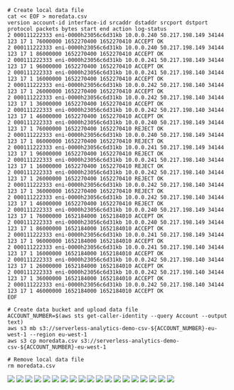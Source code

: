 ```
# Create local data file
cat << EOF > moredata.csv
version account-id interface-id srcaddr dstaddr srcport dstport protocol packets bytes start end action log-status
2 000111222333 eni-0000h23056c6d31kb 10.0.0.240 50.217.198.149 34144 123 17 1 76000000 1652270400 1652270410 ACCEPT OK
2 000111222333 eni-0000h23056c6d31kb 10.0.0.240 50.217.198.149 34144 123 17 1 86000000 1652270400 1652270410 ACCEPT OK
2 000111222333 eni-0000h23056c6d31kb 10.0.0.241 50.217.198.149 34144 123 17 1 96000000 1652270400 1652270410 ACCEPT OK
2 000111222333 eni-0000h23056c6d31kb 10.0.0.241 50.217.198.140 34144 123 17 1 16000000 1652270400 1652270410 ACCEPT OK
2 000111222333 eni-0000h23056c6d31kb 10.0.0.242 50.217.198.140 34144 123 17 1 26000000 1652270400 1652270410 ACCEPT OK
2 000111222333 eni-0000h23056c6d31kb 10.0.0.242 50.217.198.140 34144 123 17 1 36000000 1652270400 1652270410 ACCEPT OK
2 000111222333 eni-0000h23056c6d31kb 10.0.0.242 50.217.198.140 34144 123 17 1 46000000 1652270400 1652270410 ACCEPT OK
2 000111222333 eni-0000h23056c6d31kb 10.0.0.240 50.217.198.149 34144 123 17 1 76000000 1652270400 1652270410 REJECT OK
2 000111222333 eni-0000h23056c6d31kb 10.0.0.240 50.217.198.149 34144 123 17 1 86000000 1652270400 1652270410 REJECT OK
2 000111222333 eni-0000h23056c6d31kb 10.0.0.241 50.217.198.149 34144 123 17 1 96000000 1652270400 1652270410 REJECT OK
2 000111222333 eni-0000h23056c6d31kb 10.0.0.241 50.217.198.140 34144 123 17 1 16000000 1652270400 1652270410 REJECT OK
2 000111222333 eni-0000h23056c6d31kb 10.0.0.242 50.217.198.140 34144 123 17 1 26000000 1652270400 1652270410 REJECT OK
2 000111222333 eni-0000h23056c6d31kb 10.0.0.242 50.217.198.140 34144 123 17 1 36000000 1652270400 1652270410 REJECT OK
2 000111222333 eni-0000h23056c6d31kb 10.0.0.242 50.217.198.140 34144 123 17 1 46000000 1652270400 1652270410 REJECT OK
2 000111222333 eni-0000h23056c6d31kb 10.0.0.240 50.217.198.149 34144 123 17 1 76000000 1652184000 1652184010 ACCEPT OK
2 000111222333 eni-0000h23056c6d31kb 10.0.0.240 50.217.198.149 34144 123 17 1 86000000 1652184000 1652184010 ACCEPT OK
2 000111222333 eni-0000h23056c6d31kb 10.0.0.241 50.217.198.149 34144 123 17 1 96000000 1652184000 1652184010 ACCEPT OK
2 000111222333 eni-0000h23056c6d31kb 10.0.0.241 50.217.198.140 34144 123 17 1 16000000 1652184000 1652184010 ACCEPT OK
2 000111222333 eni-0000h23056c6d31kb 10.0.0.242 50.217.198.140 34144 123 17 1 26000000 1652184000 1652184010 ACCEPT OK
2 000111222333 eni-0000h23056c6d31kb 10.0.0.242 50.217.198.140 34144 123 17 1 36000000 1652184000 1652184010 ACCEPT OK
2 000111222333 eni-0000h23056c6d31kb 10.0.0.242 50.217.198.140 34144 123 17 1 46000000 1652184000 1652184010 ACCEPT OK
EOF

# Create data bucket and upload data file
ACCOUNT_NUMBER=$(aws sts get-caller-identity --query Account --output text)
aws s3 mb s3://serverless-analytics-demo-csv-${ACCOUNT_NUMBER}-eu-west-1 --region eu-west-1
aws s3 cp moredata.csv s3://serverless-analytics-demo-csv-${ACCOUNT_NUMBER}-eu-west-1

# Remove local data file
rm moredata.csv
```

![](images/30-quicksight-moredata.png)
![](images/31-quicksight-add-filter.png)
![](images/32-quicksight-add-filter-result.png)
![](images/33-quicksight-duplicate-visual.png)
![](images/34-quicksight-create-pie-chart.png)
![](images/35-quicksight-add-date-filter.png)
![](images/36-quicksight-add-filter-to-sheet.png)
![](images/37-quicksight-pin-filter-to-top.png)
![](images/38-quicksight-select-date-in-filter.png)
![](images/39-quicksight-create-parameter.png)
![](images/40-quicksight-create-control.png)
![](images/41-quicksight-create-control-with-list.png)
![](images/42-quicksight-parameter-createda.png)
![](images/43-quicksight-parameter-and-control-created.png)
![](images/44-quicksight-edit-filter.png)
![](images/45-quicksight-use-parameter-in-filter.png)
![](images/50-quicksight-action-new-visual.png)
![](images/51-quicksight-action-create.png)
![](images/52-quicksight-action-select.png)